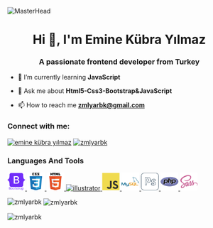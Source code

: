 ![MasterHead](https://img.freepik.com/vector-premium/encabezado-tipografico-desarrollo-front-end_277904-11239.jpg?w=996)
<h1 align="center">Hi 👋, I'm Emine Kübra Yılmaz</h1>
<h3 align="center">A passionate frontend developer from Turkey</h3>

- 🌱 I’m currently learning **JavaScript**

- 💬 Ask me about **Html5-Css3-Bootstrap&JavaScript**

- 📫 How to reach me **zmlyarbk@gmail.com**

<h3 align="left">Connect with me:</h3>
<p align="left">
<a href="https://linkedin.com/in/emine kübra yılmaz" target="blank"><img align="center" src="https://raw.githubusercontent.com/rahuldkjain/github-profile-readme-generator/master/src/images/icons/Social/linked-in-alt.svg" alt="emine kübra yılmaz" height="30" width="40" /></a>
<a href="https://instagram.com/zmlyarbk" target="blank"><img align="center" src="https://raw.githubusercontent.com/rahuldkjain/github-profile-readme-generator/master/src/images/icons/Social/instagram.svg" alt="zmlyarbk" height="30" width="40" /></a>
</p>

<h3 align="left">Languages And Tools</h3>
<p align="left"> 
  <a href="https://getbootstrap.com" target="_blank" rel="noreferrer"> 
    <img src="https://raw.githubusercontent.com/devicons/devicon/master/icons/bootstrap/bootstrap-plain-wordmark.svg" alt="bootstrap" width="40" height="40"/> </a> 
  <a href="https://www.w3schools.com/css/" target="_blank" rel="noreferrer"> 
    <img src="https://raw.githubusercontent.com/devicons/devicon/master/icons/css3/css3-original-wordmark.svg" alt="css3" width="40" height="40"/> </a> 
  <a href="https://www.w3.org/html/" target="_blank" rel="noreferrer">
    <img src="https://raw.githubusercontent.com/devicons/devicon/master/icons/html5/html5-original-wordmark.svg" alt="html5" width="40" height="40"/> </a> 
  <a href="https://www.adobe.com/in/products/illustrator.html" target="_blank" rel="noreferrer">
    <img src="https://www.vectorlogo.zone/logos/adobe_illustrator/adobe_illustrator-icon.svg" alt="illustrator" width="40" height="40"/> </a>
  <a href="https://developer.mozilla.org/en-US/docs/Web/JavaScript" target="_blank" rel="noreferrer"> 
    <img src="https://raw.githubusercontent.com/devicons/devicon/master/icons/javascript/javascript-original.svg" alt="javascript" width="40" height="40"/> </a>
  <a href="https://www.mysql.com/" target="_blank" rel="noreferrer">
    <img src="https://raw.githubusercontent.com/devicons/devicon/master/icons/mysql/mysql-original-wordmark.svg" alt="mysql" width="40" height="40"/> </a> 
  <a href="https://www.photoshop.com/en" target="_blank" rel="noreferrer">
    <img src="https://raw.githubusercontent.com/devicons/devicon/master/icons/photoshop/photoshop-line.svg" alt="photoshop" width="40" height="40"/> </a>
  <a href="https://www.php.net" target="_blank" rel="noreferrer"> 
    <img src="https://raw.githubusercontent.com/devicons/devicon/master/icons/php/php-original.svg" alt="php" width="40" height="40"/> </a> 
  <a href="https://sass-lang.com" target="_blank" rel="noreferrer"> 
    <img src="https://raw.githubusercontent.com/devicons/devicon/master/icons/sass/sass-original.svg" alt="sass" width="40" height="40"/> </a> </p>
<p><img align="left" src="https://github-readme-stats.vercel.app/api/top-langs?username=zmlyarbk&show_icons=true&locale=en&layout=compact" alt="zmlyarbk" /></p>
<p>&nbsp;<img align="center" src="https://github-readme-stats.vercel.app/api?username=zmlyarbk&show_icons=true&locale=en" alt="zmlyarbk" /></p>
<p><img align="center" src="https://github-readme-streak-stats.herokuapp.com/?user=zmlyarbk&theme=dark" alt="zmlyarbk" /></p>
